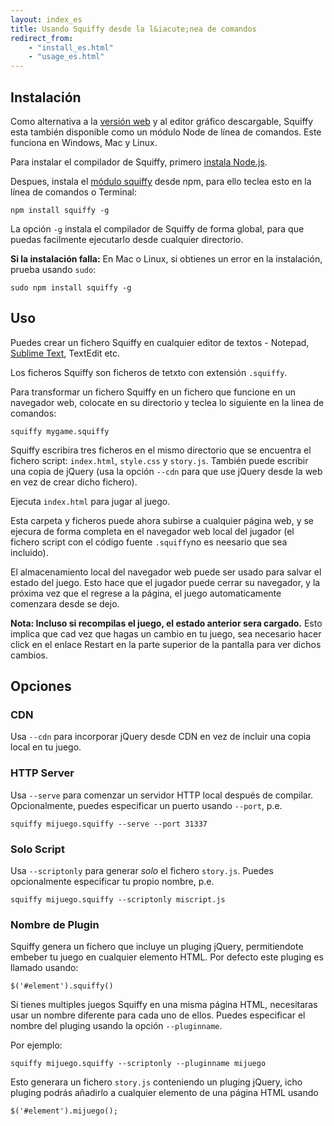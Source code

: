 ```yaml
---
layout: index_es
title: Usando Squiffy desde la l&iacute;nea de comandos
redirect_from:
    - "install_es.html"
    - "usage_es.html"
---
```


Instalaci&oacute;n
----------

Como alternativa a la [versi&oacute;n web](http://textadventures.co.uk/squiffy/editor) y al editor gr&aacute;fico descargable, Squiffy esta tambi&eacute;n disponible como un m&oacute;dulo Node de l&iacute;nea de comandos. Este funciona en Windows, Mac y Linux.

Para instalar el compilador de Squiffy, primero [instala Node.js](http://nodejs.org/).

Despues, instala el [m&oacute;dulo squiffy](https://www.npmjs.org/package/squiffy) desde npm, para ello teclea esto en la l&iacute;nea de comandos o Terminal:

    npm install squiffy -g

La opci&oacute;n `-g` instala el compilador de Squiffy de forma global, para que puedas facilmente ejecutarlo desde cualquier directorio.

**Si la instalaci&oacute;n falla:** En Mac o Linux, si obtienes un error en la instalaci&oacute;n, prueba usando `sudo`:

    sudo npm install squiffy -g

Uso
---

Puedes crear un fichero Squiffy en cualquier editor de textos - Notepad, [Sublime Text](http://www.sublimetext.com/), TextEdit etc.

Los ficheros Squiffy son ficheros de tetxto con extensi&oacute;n `.squiffy`.

Para transformar un fichero Squiffy en un fichero que funcione en un navegador web, colocate en su directorio y teclea lo siguiente en la linea de comandos:

    squiffy mygame.squiffy

Squiffy escribira tres ficheros en el mismo directorio que se encuentra el fichero script: `index.html`, `style.css` y `story.js`. Tambi&eacute;n puede escribir una copia de jQuery (usa la opci&oacute;n `--cdn` para que use jQuery desde la web en vez de crear dicho fichero).

Ejecuta `index.html` para jugar al juego.

Esta carpeta y ficheros puede ahora subirse a cualquier p&aacute;gina web, y se ejecura de forma completa en el navegador web local del jugador (el fichero script con el c&oacute;digo fuente `.squiffy`no es neesario que sea incluido).

El almacenamiento local del navegador web puede ser usado para salvar el estado del juego. Esto hace que el jugador puede cerrar su navegador, y la pr&oacute;xima vez que el regrese a la p&aacute;gina, el juego automaticamente comenzara desde se dejo.

**Nota: Incluso si recompilas el juego, el estado anterior sera cargado.** Esto implica que cad vez que hagas un cambio en tu juego, sea necesario hacer click en el enlace Restart en la parte superior de la pantalla para ver dichos cambios.

Opciones
--------

### CDN

Usa `--cdn` para incorporar jQuery desde CDN en vez de incluir una copia local en tu juego.

### HTTP Server

Usa `--serve` para comenzar un servidor HTTP local despu&eacute;s de compilar. Opcionalmente, puedes especificar un puerto usando `--port`, p.e.

    squiffy mijuego.squiffy --serve --port 31337

### Solo Script

Usa `--scriptonly` para generar *solo* el fichero `story.js`. Puedes opcionalmente especificar tu propio nombre, p.e.

    squiffy mijuego.squiffy --scriptonly miscript.js

### Nombre de Plugin

Squiffy genera un fichero que incluye un pluging jQuery, permitiendote embeber tu juego en cualquier elemento HTML. Por defecto este pluging es llamado usando:

    $('#element').squiffy()

Si tienes multiples juegos Squiffy en una misma p&aacute;gina HTML, necesitaras usar un nombre diferente para cada uno de ellos. Puedes especificar el nombre del pluging usando la opci&oacute;n `--pluginname`.

Por ejemplo:

    squiffy mijuego.squiffy --scriptonly --pluginname mijuego

Esto generara un fichero `story.js` conteniendo un pluging jQuery, icho pluging podr&aacute;s a&ntilde;adirlo a cualquier elemento de una p&aacute;gina HTML usando

    $('#element').mijuego();